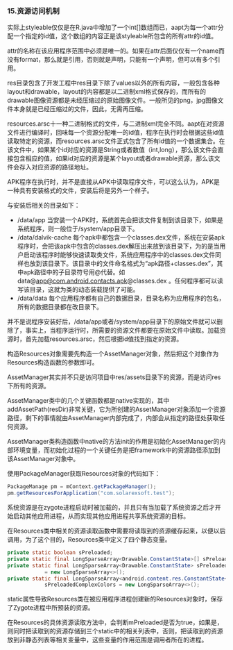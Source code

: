 ### 15.资源访问机制

实际上styleable仅仅是在R.java中增加了一个int[]数组而已，aapt为每一个attr分配一个指定的id值，这个数组的内容正是该styleable所包含的所有attr的id值。

attr的名称在该应用程序范围中必须是唯一的。如果在attr后面仅仅有一个name而没有format，那么就是引用，否则就是声明，只能有一个声明，但可以有多个引用。

res目录包含了开发工程中res目录下除了values以外的所有内容，一般包含各种layout和drawable，layout的内容都是以二进制xml格式保存的，而所有的drawable图像资源都是未经压缩过的原始图像文件。一般所见的png，jpg图像文件本身就是已经压缩过的文件，因此，无需再压缩。

resources.arsc十一种二进制格式的文件，与二进制xml完全不同。aapt在对资源文件进行编译时，回味每一个资源分配唯一的id值，程序在执行时会根据这些id值读取特定的资源，而resources.arsc文件正式包含了所有id值的一个数据集合。在该文件中，如果某个id对应的资源是String或者数值（int,long），那么该文件会直接包含相应的值，如果id对应的资源是某个layout或者drawable资源，那么该文件会存入对应资源的路径地址。

APK程序在执行时，并不是直接从APK中读取程序文件，可以这么认为，APK是一种具有安装格式的文件，安装后将是另外一个样子。

与安装后相关的目录如下：

+ /data/app 当安装一个APK时，系统首先会把该文件复制到该目录下，如果是系统程序，则一般位于/system/app目录下。
+ /data/dalvik-cache 每个apk中都包含一个classes.dex文件，系统在安装apk程序时，会把该apk中包含的classes.dex解压出来放到该目录下，为的是当用户启动该程序时能够快速读取类文件，系统应用程序中的classes.dex文件同样也放到该目录下。该目录中的文件命名格式为“apk路径+classes.dex”，其中apk路径中的子目录符号用@代替。如data@app@com.android.contacts.apk@classes.dex 。任何程序都可以读写该目录，这就为类的动态装载提供了可能。
+ /data/data 每个应用程序都有自己的数据目录，目录名称为应用程序的包名，所有的数据目录都在改目录下。

并不是说程序安装好后，/data/app或者/system/app目录下的原始文件就可以删除了，事实上，当程序运行时，所需要的资源文件都要在原始文件中读取。加载资源时，首先加载resources.arsc，然后根据id值找到指定的资源。

构造Resources对象需要先构造一个AssetManager对象，然后把这个对象作为Resources构造函数的参数即可。

AssetManager其实并不只是访问项目中res/assets目录下的资源，而是访问res下所有的资源。

AssetManager类中的几个关键函数都是native实现的，其中addAssetPath(resDir)非常关键，它为所创建的AssetManager对象添加一个资源路径，剩下的事情就由AssetManager内部完成了，内部会从指定的路径处获取任何资源。

AssetManager类构造函数中native的方法init的作用是初始化AssetManager的内部环境变量，而初始化过程的一个关键任务是把framework中的资源路径添加到该AssetManager对象中。

使用PackageManager获取Resources对象的代码如下：

```java
PackageManage pm = mContext.getPackageManager();
pm.getResourcesForApplication("com.solarexsoft.test");
```

系统资源是在zygote进程启动时被加载的，并且只有当加载了系统资源之后才开始启动其他应用进程，从而实现其他应用进程共享系统资源的目标。

在Resources类中相关的资源读取函数中需要将读取到的资源缓存起来，以便以后调用，为了这个目的，Resources类中定义了四个静态变量。

```java
private static boolean sPreloaded;
private static final LongSparseArray<Drawable.ConstantState>[] sPreloadedDrawables;
private static final LongSparseArray<Drawable.ConstantState> sPreloadedColorDrawables
            = new LongSparseArray<>();
private static final LongSparseArray<android.content.res.ConstantState<ComplexColor>>
            sPreloadedComplexColors = new LongSparseArray<>();
```

static属性导致Resources类在被应用程序进程创建新的Resources对象时，保存了Zygote进程中所预装的资源。

在Resources的具体资源读取方法中，会判断mPreloaded是否为true，如果是，则同时把读取到的资源存储到三个static中的相关列表中，否则，把读取到的资源放到非静态列表等相关变量中，这些变量的作用范围是调用者所在的进程。